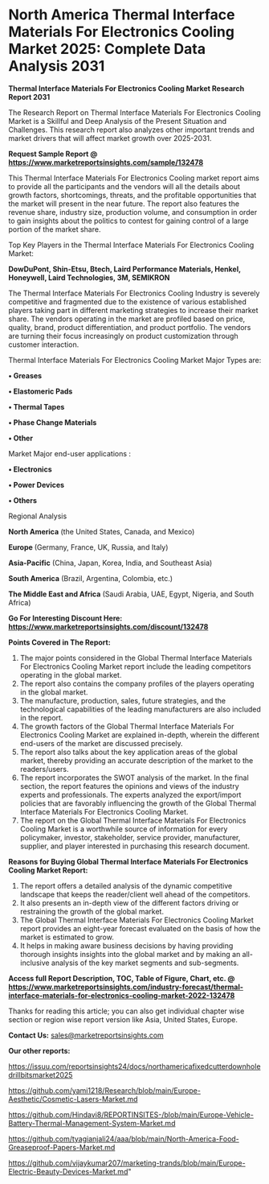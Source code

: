 # North America Thermal Interface Materials For Electronics Cooling Market 2025: Complete Data Analysis 2031

<strong>Thermal Interface Materials For Electronics Cooling Market Research Report 2031</strong>

The Research Report on Thermal Interface Materials For Electronics Cooling Market is a Skillful and Deep Analysis of the Present Situation and Challenges. This research report also analyzes other important trends and market drivers that will affect market growth over 2025-2031.

<strong>Request Sample Report @ <a href=https://www.marketreportsinsights.com/sample/132478>https://www.marketreportsinsights.com/sample/132478</a></strong>

This Thermal Interface Materials For Electronics Cooling market report aims to provide all the participants and the vendors will all the details about growth factors, shortcomings, threats, and the profitable opportunities that the market will present in the near future. The report also features the revenue share, industry size, production volume, and consumption in order to gain insights about the politics to contest for gaining control of a large portion of the market share.

Top Key Players in the Thermal Interface Materials For Electronics Cooling Market:

<strong>DowDuPont, Shin-Etsu, Btech, Laird Performance Materials, Henkel, Honeywell, Laird Technologies, 3M, SEMIKRON</strong>

The Thermal Interface Materials For Electronics Cooling Industry is severely competitive and fragmented due to the existence of various established players taking part in different marketing strategies to increase their market share. The vendors operating in the market are profiled based on price, quality, brand, product differentiation, and product portfolio. The vendors are turning their focus increasingly on product customization through customer interaction.

Thermal Interface Materials For Electronics Cooling Market Major Types are:

<strong>• Greases

• Elastomeric Pads

• Thermal Tapes

• Phase Change Materials

• Other</strong>

Market Major end-user applications :

<strong>• Electronics

• Power Devices

• Others</strong>

Regional Analysis

</u><strong><b>North America</b></strong> (the United States, Canada, and Mexico)

<strong><b>Europe </b></strong>(Germany, France, UK, Russia, and Italy)

<strong><b>Asia-Pacific</b></strong> (China, Japan, Korea, India, and Southeast Asia)

<strong><b>South America</b></strong> (Brazil, Argentina, Colombia, etc.)

<strong><b>The Middle East and Africa</b></strong> (Saudi Arabia, UAE, Egypt, Nigeria, and South Africa)

<strong>Go For Interesting Discount Here: <a href=https://www.marketreportsinsights.com/discount/132478>https://www.marketreportsinsights.com/discount/132478</a></strong>

<strong>Points Covered in The Report:</strong>
<ol>
  <li>The major points considered in the Global Thermal Interface Materials For Electronics Cooling Market report include the leading competitors operating in the global market.</li>
  <li>The report also contains the company profiles of the players operating in the global market.</li>
  <li>The manufacture, production, sales, future strategies, and the technological capabilities of the leading manufacturers are also included in the report.</li>
  <li>The growth factors of the Global Thermal Interface Materials For Electronics Cooling Market are explained in-depth, wherein the different end-users of the market are discussed precisely.</li>
  <li>The report also talks about the key application areas of the global market, thereby providing an accurate description of the market to the readers/users.</li>
  <li>The report incorporates the SWOT analysis of the market. In the final section, the report features the opinions and views of the industry experts and professionals. The experts analyzed the export/import policies that are favorably influencing the growth of the Global Thermal Interface Materials For Electronics Cooling Market.</li>
  <li>The report on the Global Thermal Interface Materials For Electronics Cooling Market is a worthwhile source of information for every policymaker, investor, stakeholder, service provider, manufacturer, supplier, and player interested in purchasing this research document.</li>
</ol>
<strong>Reasons for Buying Global Thermal Interface Materials For Electronics Cooling Market Report:</strong>

<ol>
  <li>The report offers a detailed analysis of the dynamic competitive landscape that keeps the reader/client well ahead of the competitors.</li>
  <li>It also presents an in-depth view of the different factors driving or restraining the growth of the global market.</li>
  <li>The Global Thermal Interface Materials For Electronics Cooling Market report provides an eight-year forecast evaluated on the basis of how the market is estimated to grow.</li>
  <li>It helps in making aware business decisions by having providing thorough insights insights into the global market and by making an all-inclusive analysis of the key market segments and sub-segments.</li>
</ol>
<strong>Access full Report Description, TOC, Table of Figure, Chart, etc. @ <a href=https://www.marketreportsinsights.com/industry-forecast/thermal-interface-materials-for-electronics-cooling-market-2022-132478>https://www.marketreportsinsights.com/industry-forecast/thermal-interface-materials-for-electronics-cooling-market-2022-132478</a></strong>


Thanks for reading this article; you can also get individual chapter wise section or region wise report version like Asia, United States, Europe.

<strong>Contact Us:</strong>
sales@marketreportsinsights.com

<strong>Our other reports:</strong>

<a href=https://issuu.com/reportsinsights24/docs/northamericafixedcutterdownholedrillbitsmarket2025>https://issuu.com/reportsinsights24/docs/northamericafixedcutterdownholedrillbitsmarket2025</a>

<a href=https://github.com/yami1218/Research/blob/main/Europe-Aesthetic/Cosmetic-Lasers-Market.md>https://github.com/yami1218/Research/blob/main/Europe-Aesthetic/Cosmetic-Lasers-Market.md</a>

<a href=https://github.com/Hindavi8/REPORTINSITES-/blob/main/Europe-Vehicle-Battery-Thermal-Management-System-Market.md>https://github.com/Hindavi8/REPORTINSITES-/blob/main/Europe-Vehicle-Battery-Thermal-Management-System-Market.md</a>

<a href=https://github.com/tyagianjali24/aaa/blob/main/North-America-Food-Greaseproof-Papers-Market.md>https://github.com/tyagianjali24/aaa/blob/main/North-America-Food-Greaseproof-Papers-Market.md</a>

<a href=https://github.com/vijaykumar207/marketing-trands/blob/main/Europe-Electric-Beauty-Devices-Market.md>https://github.com/vijaykumar207/marketing-trands/blob/main/Europe-Electric-Beauty-Devices-Market.md</a>"
